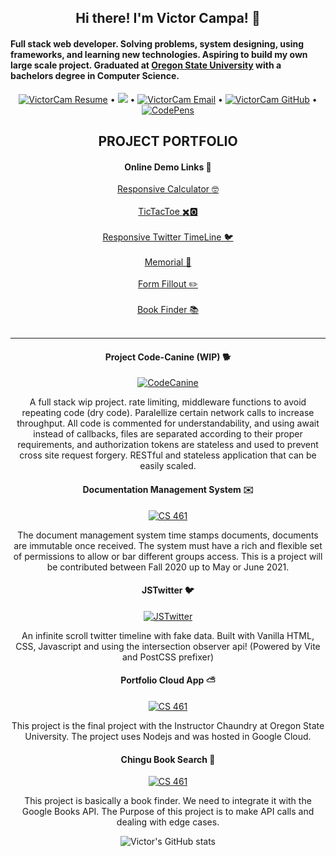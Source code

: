 <h2 align="center"> Hi there! I'm Victor Campa! 👋 </h2>

<h4>Full stack web developer. Solving problems, system designing, using frameworks, and learning new technologies. Aspiring to build my own large scale project. Graduated at <a href="https://oregonstate.edu">Oregon State University</a> with a bachelors degree in Computer Science.</h4>

<div align="center">

[![VictorCam Resume](https://img.shields.io/badge/%F0%9F%93%9D-Resume-success)](https://docs.google.com/document/d/18S8JYCI4hj6F7bjEwpDMD2Rs0uEpWpmxWH_kLNPCV04/edit?usp=sharing) • ![](https://visitor-badge.glitch.me/badge?page_id=VictorCam.VictorCam) • [![VictorCam Email](https://img.shields.io/badge/%F0%9F%93%AC-Contact-important)](mailto:victor.d.campa@gmail.com) • [![VictorCam GitHub](https://img.shields.io/github/followers/VictorCam?label=follow&style=social)](https://github.com/VictorCam) • [![CodePens](https://img.shields.io/badge/%F0%9F%96%8A%EF%B8%8F-CodePen-%236560e0)](https://codepen.io/victorcam)

<h2 align="center">PROJECT PORTFOLIO</h2>

<h4 >Online Demo Links 🔗</h4>
<a href='https://vcalc.surge.sh/'>Responsive Calculator 🤓</a><br /><br />
<a href='https://tictactoezon.surge.sh/'>TicTacToe ✖️🅾️</a><br /><br />
<a href='https://jstwitter.surge.sh/'>Responsive Twitter TimeLine 🐦</a><br /><br />
<a href='https://codepen.io/victorcam/pen/JjOPwEo'>Memorial 📕</a><br /><br />
<a href='https://codepen.io/victorcam/pen/yLPBrZd'>Form Fillout ✏️</a><br /><br />
<a href='https://victorcam.github.io/Chingu-Prework-Project-Book-Finder/'>Book Finder 📚</a><br /><br />
<hr />

<h4>Project Code-Canine (WIP) 🐕</h4>

[![CodeCanine](https://github-readme-stats.vercel.app/api/pin/?username=VictorCam&repo=project-cc)](https://github.com/VictorCam/project-cc) 

A full stack wip project. rate limiting, middleware functions to avoid repeating code (dry code). Paralellize certain network calls to increase throughput. All code is commented for understandability, and using await instead of callbacks, files are separated according to their proper requirements, and authorization tokens are stateless and used to prevent cross site request forgery. RESTful and stateless application that can be easily scaled.
  

<h4>Documentation Management System ✉️</h4>

[![CS 461](https://github-readme-stats.vercel.app/api/pin/?username=VictorCam&repo=CS461_Project)](https://github.com/VictorCam/CS461_Project) 

The document management system time stamps documents, documents are immutable once received. The system must have a rich and flexible set of permissions to allow or bar different groups access. This is a project will be contributed between Fall 2020 up to May or June 2021.

<h4>JSTwitter 🐦</h4>

[![JSTwitter](https://github-readme-stats.vercel.app/api/pin/?username=VictorCam&repo=jstwitter)](https://github.com/VictorCam/jstwitter)

An infinite scroll twitter timeline with fake data. Built with Vanilla HTML, CSS, Javascript and using the intersection observer api! (Powered by Vite and PostCSS prefixer) 


<h4>Portfolio Cloud App ⛅</h4>

[![CS 461](https://github-readme-stats.vercel.app/api/pin/?username=VictorCam&repo=Portfolio-CloudApp)](https://github.com/VictorCam/Portfolio-CloudApp)

This project is the final project with the Instructor Chaundry at Oregon State University. The project uses Nodejs and was hosted in Google Cloud.


<h4>Chingu Book Search 📒</h4>

[![CS 461](https://github-readme-stats.vercel.app/api/pin/?username=VictorCam&repo=Chingu-Prework-Project-Book-Finder)](https://github.com/VictorCam/Chingu-Prework-Project-Book-Finder)

This project is basically a book finder. We need to integrate it with the Google Books API. The Purpose of this project is to make API calls and dealing with edge cases.

![Victor's GitHub stats](https://github-readme-stats.vercel.app/api?username=VictorCam&show_icons=true&theme=tokyonight)



<!--
**VictorCam/VictorCam** is a ✨ _special_ ✨ repository because its `README.md` (this file) appears on your GitHub profile.

Here are some ideas to get you started:

- 🔭 I’m currently working on ...
- 
- 🌱 I’m currently learning ...
- 
- 👯 I’m looking to collaborate on ...
- 
- 🤔 I’m looking for help with ...
- 
- 💬 Ask me about ...
- 
- ⚡ Fun fact: ...
- 
-->
